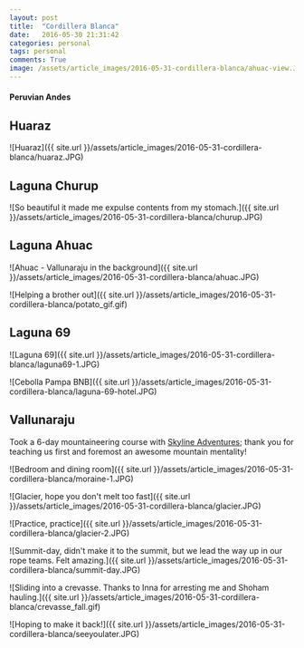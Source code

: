 ```yaml
---
layout: post
title:  "Cordillera Blanca"
date:   2016-05-30 21:31:42
categories: personal
tags: personal
comments: True
image: /assets/article_images/2016-05-31-cordillera-blanca/ahuac-view.JPG
---
```


#### Peruvian Andes

## Huaraz
![Huaraz]({{ site.url }}/assets/article_images/2016-05-31-cordillera-blanca/huaraz.JPG)

## Laguna Churup

![So beautiful it made me expulse contents from my stomach.]({{ site.url }}/assets/article_images/2016-05-31-cordillera-blanca/churup.JPG)

## Laguna Ahuac

![Ahuac - Vallunaraju in the background]({{ site.url }}/assets/article_images/2016-05-31-cordillera-blanca/ahuac.JPG)


![Helping a brother out]({{ site.url }}/assets/article_images/2016-05-31-cordillera-blanca/potato_gif.gif)


## Laguna 69

![Laguna 69]({{ site.url }}/assets/article_images/2016-05-31-cordillera-blanca/laguna69-1.JPG)

![Cebolla Pampa BNB]({{ site.url }}/assets/article_images/2016-05-31-cordillera-blanca/laguna-69-hotel.JPG)


## Vallunaraju

Took a 6-day mountaineering course with [Skyline Adventures][skyline]; thank you for teaching us first and foremost an awesome mountain mentality!

![Bedroom and dining room]({{ site.url }}/assets/article_images/2016-05-31-cordillera-blanca/moraine-1.JPG)

![Glacier, hope you don't melt too fast]({{ site.url }}/assets/article_images/2016-05-31-cordillera-blanca/glacier.JPG)

![Practice, practice]({{ site.url }}/assets/article_images/2016-05-31-cordillera-blanca/glacier-2.JPG)

![Summit-day, didn't make it to the summit, but we lead the way up in our rope teams. Felt amazing.]({{ site.url }}/assets/article_images/2016-05-31-cordillera-blanca/summit-day.JPG)

![Sliding into a crevasse. Thanks to Inna for arresting me and Shoham hauling.]({{ site.url }}/assets/article_images/2016-05-31-cordillera-blanca/crevasse_fall.gif)


![Hoping to make it back!]({{ site.url }}/assets/article_images/2016-05-31-cordillera-blanca/seeyoulater.JPG)


[skyline]: http://www.skyline-adventures.com
